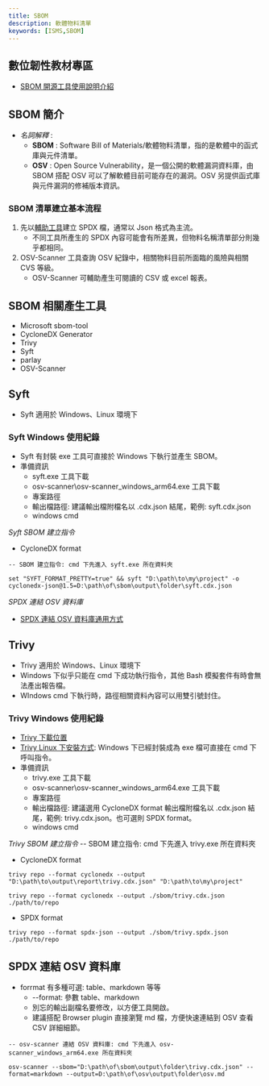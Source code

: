 ```yaml
---
title: SBOM
description: 軟體物料清單
keywords: [ISMS,SBOM]
---
```


## 數位韌性教材專區
* [SBOM 開源工具使用說明介紹](https://material.nics.nat.gov.tw/material/maintainable/Guide_to_SBOM_and_OSV_Tools/)

## SBOM 簡介
* _名詞解釋_ : 
    * __SBOM__ : Software Bill of Materials/軟體物料清單，指的是軟體中的函式庫與元件清單。
    * __OSV__ : Open Source Vulnerability，是一個公開的軟體漏洞資料庫，由 SBOM 搭配 OSV 可以了解軟體目前可能存在的漏洞。OSV 另提供函式庫與元件漏洞的修補版本資訊。

### SBOM 清單建立基本流程 
1. 先以[輔助工具](#SBOM_Tools)建立 SPDX 檔，通常以 Json 格式為主流。
    * 不同工具所產生的 SPDX 內容可能會有所差異，但物料名稱清單部分則幾乎都相同。
2. OSV-Scanner 工具查詢 OSV 紀錄中，相關物料目前所面臨的風險與相關 CVS 等級。
    * OSV-Scanner 可輔助產生可閱讀的 CSV 或 excel 報表。


## SBOM 相關產生工具<span id="SBOM_Tools">&nbsp;</span>
* Microsoft sbom-tool
* CycloneDX Generator
* Trivy
* Syft
* parlay
* OSV-Scanner


## Syft
* Syft 適用於 Windows、Linux 環境下

### Syft Windows 使用紀錄
* Syft 有封裝 exe 工具可直接於 Windows 下執行並產生 SBOM。
* 準備資訊
    * syft.exe 工具下載 
    * osv-scanner\osv-scanner_windows_arm64.exe 工具下載 
    * 專案路徑
    * 輸出檔路徑: 建議輸出檔附檔名以 .cdx.json 結尾，範例: syft.cdx.json
    * windows cmd

_Syft SBOM 建立指令_
* CycloneDX format

```
-- SBOM 建立指令: cmd 下先進入 syft.exe 所在資料夾

set "SYFT_FORMAT_PRETTY=true" && syft "D:\path\to\my\project" -o cyclonedx-json@1.5=D:\path\of\sbom\output\folder\syft.cdx.json

```

_SPDX 連結 OSV 資料庫_
* [SPDX 連結 OSV 資料庫通用方式](#SPDX_OSV)

## Trivy
* Trivy 適用於 Windows、Linux 環境下
* Windows 下似乎只能在 cmd 下成功執行指令，其他 Bash 模擬套件有時會無法產出報告檔。
* WIndows cmd 下執行時，路徑相關資料內容可以用雙引號封住。

### Trivy Windows 使用紀錄
* [Trivy 下載位置](https://github.com/aquasecurity/trivy/releases)
* [Trivy Linux 下安裝方式](https://aquasecurity.github.io/trivy/v0.53/getting-started/installation/): Windows 下已經封裝成為 exe 檔可直接在 cmd 下呼叫指令。
* 準備資訊
    * trivy.exe 工具下載 
    * osv-scanner\osv-scanner_windows_arm64.exe 工具下載 
    * 專案路徑
    * 輸出檔路徑: 建議選用 CycloneDX format 輸出檔附檔名以 .cdx.json 結尾，範例: trivy.cdx.json。也可選則 SPDX format。
    * windows cmd

_Trivy SBOM 建立指令_
-- SBOM 建立指令: cmd 下先進入 trivy.exe 所在資料夾

* CycloneDX format

```
trivy repo --format cyclonedx --output "D:\path\to\output\report\trivy.cdx.json" "D:\path\to\my\project"

trivy repo --format cyclonedx --output ./sbom/trivy.cdx.json ./path/to/repo
```

* SPDX format

```
trivy repo --format spdx-json --output ./sbom/trivy.spdx.json ./path/to/repo
```

## SPDX 連結 OSV 資料庫 <span id="SPDX_OSV">&nbsp;</span>

* forrmat 有多種可選: table、markdown 等等
    * --format: 參數 table、markdown
    * 別忘的輸出副檔名要修改，以方便工具開啟。
    * 建議搭配 Browser plugin 直接瀏覽 md 檔，方便快速連結到 OSV 查看 CSV 詳細細節。

```
-- osv-scanner 連結 OSV 資料庫: cmd 下先進入 osv-scanner_windows_arm64.exe 所在資料夾

osv-scanner --sbom="D:\path\of\sbom\output\folder\trivy.cdx.json" --format=markdown --output=D:\path\of\osv\output\folder\osv.md

```
